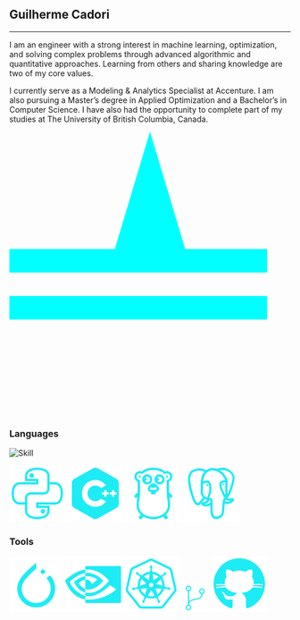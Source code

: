 ## Guilherme Cadori
***
I am an engineer with a strong interest in machine learning, optimization, and solving complex problems through advanced algorithmic and quantitative approaches. Learning from others and sharing knowledge are two of my core values.

I currently serve as a Modeling & Analytics Specialist at Accenture. I am also pursuing a Master’s degree in Applied Optimization and a Bachelor’s in Computer Science. I have also had the opportunity to complete part of my studies at The University of British Columbia, Canada. 

<svg xmlns="http://www.w3.org/2000/svg" viewBox="0 0 24 24">
    <path fill="#00FFFF" d="M12 0L15 10H9L12 0zM2 10H0v2h2V10zm0 4H0v2h2v-2zM4 10H2v2h2v-2zm0 4H2v2h2v-2zM6 10H4v2h2v-2zm0 4H4v2h2v-2zM8 10H6v2h2v-2zm0 4H6v2h2v-2zM10 10H8v2h2v-2zm0 4H8v2h2v-2zM12 10h-2v2h2v-2zm0 4h-2v2h2v-2zM14 10h-2v2h2v-2zm0 4h-2v2h2v-2zM16 10h-2v2h2v-2zm0 4h-2v2h2v-2zM18 10h-2v2h2v-2zm0 4h-2v2h2v-2zM20 10h-2v2h2v-2zm0 4h-2v2h2v-2zM22 10h-2v2h2v-2zm0 4h-2v2h2v-2z"/>
</svg>



### Languages
![Skill](https://www.codewars.com/users/guilhermecadori/badges/small)


![Python](https://raw.githubusercontent.com/guilhermecadori/imagesRepo/refs/heads/main/icons8-python.svg)
![Cpp](https://github.com/guilhermecadori/imagesRepo/blob/main/icons8-c%2B%2B-50.svg)
![Go](https://github.com/guilhermecadori/imagesRepo/blob/main/icons8-golang-50.svg)
![PostgreSQL](https://github.com/guilhermecadori/imagesRepo/blob/main/icons8-postgresql-50.svg)



### Tools
![Pytorch](https://github.com/guilhermecadori/imagesRepo/blob/main/icons8-lanterna-48.svg)
![CUDA](https://github.com/guilhermecadori/imagesRepo/blob/main/icons8-nvidia-50.svg)
![Kubernetes](https://github.com/guilhermecadori/imagesRepo/blob/main/icons8-kubernetes-50.svg)
![Git](https://github.com/guilhermecadori/imagesRepo/blob/main/icons8-divis%C3%A3o-de-c%C3%B3digo-50.png)
![Github](https://github.com/guilhermecadori/imagesRepo/blob/main/icons8-github-50.svg)


